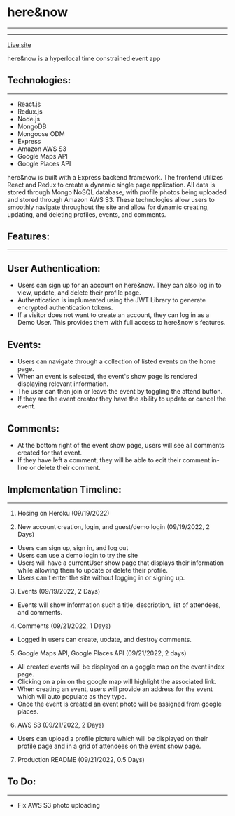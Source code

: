 # here&now
---
---

[Live site](https://here-now-825.herokuapp.com/)

here&now is a hyperlocal time constrained event app


Technologies:
---
---

* React.js
* Redux.js
* Node.js
* MongoDB
* Mongoose ODM
* Express
* Amazon AWS S3
* Google Maps API
* Google Places API

here&now is built with a Express backend framework. The frontend utilizes React and Redux to create a dynamic single page application. All data is stored through Mongo NoSQL database, with profile photos being uploaded and stored through Amazon AWS S3. These technologies allow users to smoothly navigate throughout the site and allow for dynamic creating, updating, and deleting profiles, events, and comments.


Features:
---
---

User Authentication:
---

* Users can sign up for an account on here&now. They can also log in to view, update, and delete their profile page.
* Authentication is implumented using the JWT Library to generate encrypted authentication tokens. 
* If a visitor does not want to create an account, they can log in as a Demo User. This provides them with full access to here&now's features.


Events:
---

* Users can navigate through a collection of listed events on the home page.
* When an event is selected, the event's show page is rendered displaying relevant information.
* The user can then join or leave the event by toggling the attend button.
* If they are the event creator they have the ability to update or cancel the event.


Comments:
---

* At the bottom right of the event show page, users will see all comments created for that event.
* If they have left a comment, they will be able to edit their comment in-line or delete their comment.


Implementation Timeline:
---
---

1. Hosing on Heroku (09/19/2022)

2. New account creation, login, and guest/demo login (09/19/2022, 2 Days)
* Users can sign up, sign in, and log out
* Users can use a demo login to try the site
* Users will have a currentUser show page that displays their information while allowing them to update or delete their profile.
* Users can't enter the site without logging in or signing up.

3. Events (09/19/2022, 2 Days)
* Events will show information such a title, description, list of attendees, and comments.

4. Comments (09/21/2022, 1 Days)
* Logged in users can create, uodate, and destroy comments.

5. Google Maps API, Google Places API (09/21/2022, 2 days)
* All created events will be displayed on a goggle map on the event index page.
* Clicking on a pin on the google map will highlight the associated link.
* When creating an event, users will provide an address for the event which will auto populate as they type.
* Once the event is created an event photo will be assigned from google places.

6. AWS S3 (09/21/2022, 2 Days)
* Users can upload a profile picture which will be displayed on their profile page and in a grid of attendees on the event show page.

7. Production README (09/21/2022, 0.5 Days) 


To Do:
---
---

* Fix AWS S3 photo uploading
